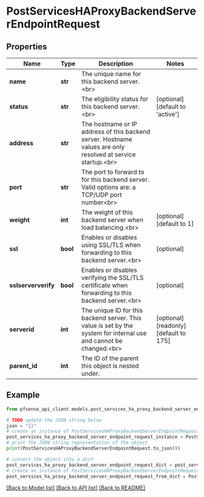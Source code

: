 # PostServicesHAProxyBackendServerEndpointRequest


## Properties

Name | Type | Description | Notes
------------ | ------------- | ------------- | -------------
**name** | **str** | The unique name for this backend server.&lt;br&gt; | 
**status** | **str** | The eligibility status for this backend server.&lt;br&gt; | [optional] [default to 'active']
**address** | **str** | The hostname or IP address of this backend server. Hostname values are only resolved at service startup.&lt;br&gt; | 
**port** | **str** | The port to forward to for this backend server. Valid options are: a TCP/UDP port number&lt;br&gt; | 
**weight** | **int** | The weight of this backend server when load balancing.&lt;br&gt; | [optional] [default to 1]
**ssl** | **bool** | Enables or disables using SSL/TLS when forwarding to this backend server.&lt;br&gt; | [optional] 
**sslserververify** | **bool** | Enables or disables verifying the SSL/TLS certificate when forwarding to this backend server.&lt;br&gt; | [optional] 
**serverid** | **int** | The unique ID for this backend server. This value is set by the system for internal use and cannot be changed.&lt;br&gt; | [optional] [readonly] [default to 175]
**parent_id** | **int** | The ID of the parent this object is nested under. | 

## Example

```python
from pfsense_api_client.models.post_services_ha_proxy_backend_server_endpoint_request import PostServicesHAProxyBackendServerEndpointRequest

# TODO update the JSON string below
json = "{}"
# create an instance of PostServicesHAProxyBackendServerEndpointRequest from a JSON string
post_services_ha_proxy_backend_server_endpoint_request_instance = PostServicesHAProxyBackendServerEndpointRequest.from_json(json)
# print the JSON string representation of the object
print(PostServicesHAProxyBackendServerEndpointRequest.to_json())

# convert the object into a dict
post_services_ha_proxy_backend_server_endpoint_request_dict = post_services_ha_proxy_backend_server_endpoint_request_instance.to_dict()
# create an instance of PostServicesHAProxyBackendServerEndpointRequest from a dict
post_services_ha_proxy_backend_server_endpoint_request_from_dict = PostServicesHAProxyBackendServerEndpointRequest.from_dict(post_services_ha_proxy_backend_server_endpoint_request_dict)
```
[[Back to Model list]](../README.md#documentation-for-models) [[Back to API list]](../README.md#documentation-for-api-endpoints) [[Back to README]](../README.md)


